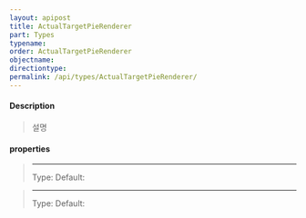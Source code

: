 ```yaml
---
layout: apipost
title: ActualTargetPieRenderer
part: Types
typename:
order: ActualTargetPieRenderer
objectname: 
directiontype: 
permalink: /api/types/ActualTargetPieRenderer/
---
```


#### Description

> 설명

#### properties

> ****
> Type:
> Default:
>

> ****
> Type:
> Default:
>

